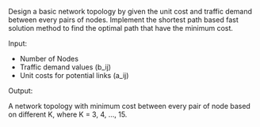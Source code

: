 Design a basic network topology by given the unit cost and traffic demand between every pairs of nodes. Implement the shortest path based fast solution method to find the optimal path that have the minimum cost.

Input:
- Number of Nodes
- Traffic demand values (b_ij)
- Unit costs for potential links (a_ij)

Output:

A network topology with minimum cost between every pair of node based on different K, where K = 3, 4, …, 15.

